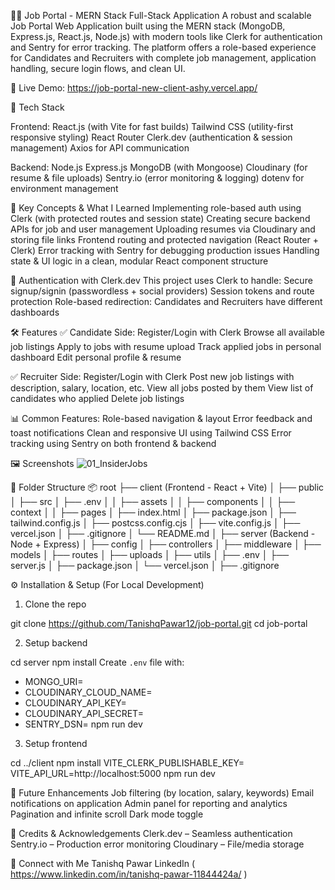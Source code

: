 🧑‍💼 Job Portal - MERN Stack Full-Stack Application
A robust and scalable Job Portal Web Application built using the MERN stack (MongoDB, Express.js, React.js, Node.js) with modern tools like Clerk for authentication and Sentry for error tracking. The platform offers a role-based experience for Candidates and Recruiters with complete job management, application handling, secure login flows, and clean UI.

🔗 Live Demo: https://job-portal-new-client-ashy.vercel.app/

🚀 Tech Stack

Frontend:
React.js (with Vite for fast builds)
Tailwind CSS (utility-first responsive styling)
React Router
Clerk.dev (authentication & session management)
Axios for API communication

Backend:
Node.js
Express.js
MongoDB (with Mongoose)
Cloudinary (for resume & file uploads)
Sentry.io (error monitoring & logging)
dotenv for environment management

🧠 Key Concepts & What I Learned
Implementing role-based auth using Clerk (with protected routes and session state)
Creating secure backend APIs for job and user management
Uploading resumes via Cloudinary and storing file links
Frontend routing and protected navigation (React Router + Clerk)
Error tracking with Sentry for debugging production issues
Handling state & UI logic in a clean, modular React component structure

🔐 Authentication with Clerk.dev
This project uses Clerk to handle:
Secure signup/signin (passwordless + social providers)
Session tokens and route protection
Role-based redirection: Candidates and Recruiters have different dashboards

🛠 Features
✅ Candidate Side:
Register/Login with Clerk
Browse all available job listings
Apply to jobs with resume upload
Track applied jobs in personal dashboard
Edit personal profile & resume

✅ Recruiter Side:
Register/Login with Clerk
Post new job listings with description, salary, location, etc.
View all jobs posted by them
View list of candidates who applied
Delete job listings

📊 Common Features:
Role-based navigation & layout
Error feedback and toast notifications
Clean and responsive UI using Tailwind CSS
Error tracking using Sentry on both frontend & backend

🖼️ Screenshots
![01_InsiderJobs](https://github.com/user-attachments/assets/80519519-725d-4ae7-a025-1f0e75f80a00)

📁 Folder Structure
📦 root
├── client (Frontend - React + Vite)
│   ├── public
│   ├── src
│   ├── .env
│   │     ├── assets
│   │     ├── components
│   │     ├── context
│   │     ├── pages
│   ├── index.html
│   ├── package.json
│   ├── tailwind.config.js
│   ├── postcss.config.cjs
│   ├── vite.config.js
│   ├── vercel.json
│   ├── .gitignore
│   └── README.md
│
├── server (Backend - Node + Express)
│   ├── config
│   ├── controllers
│   ├── middleware
│   ├── models
│   ├── routes
│   ├── uploads
│   ├── utils
│   ├── .env
│   ├── server.js
│   ├── package.json
│   └── vercel.json
│
├── .gitignore

⚙️ Installation & Setup (For Local Development)
1. Clone the repo

git clone https://github.com/TanishqPawar12/job-portal.git
cd job-portal

2. Setup backend

cd server
npm install
Create `.env` file with:
- MONGO_URI=
- CLOUDINARY_CLOUD_NAME=
- CLOUDINARY_API_KEY=
- CLOUDINARY_API_SECRET=
- SENTRY_DSN=
npm run dev

3. Setup frontend

cd ../client
npm install
VITE_CLERK_PUBLISHABLE_KEY=
VITE_API_URL=http://localhost:5000
npm run dev

🧪 Future Enhancements
Job filtering (by location, salary, keywords)
Email notifications on application
Admin panel for reporting and analytics
Pagination and infinite scroll
Dark mode toggle

🙌 Credits & Acknowledgements
Clerk.dev – Seamless authentication
Sentry.io – Production error monitoring
Cloudinary – File/media storage

📩 Connect with Me
Tanishq Pawar
LinkedIn ( https://www.linkedin.com/in/tanishq-pawar-11844424a/ )

